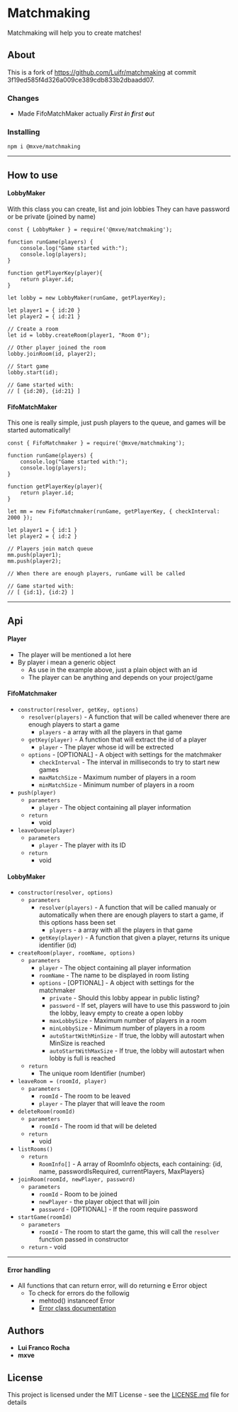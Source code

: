 # Matchmaking

Matchmaking will help you to create matches!


## About
This is a fork of https://github.com/Luifr/matchmaking at commit 3f19ed585f4d326a009ce389cdb833b2dbaadd07.

### Changes
- Made FifoMatchMaker actually ***F**irst **i**n **f**irst **o**ut*

### Installing

```
npm i @mxve/matchmaking
```
---
## How to use

#### LobbyMaker

With this class you can create, list and join lobbies
They can have password or be private (joined by name)

```
const { LobbyMaker } = require('@mxve/matchmaking');

function runGame(players) {
	console.log("Game started with:");
	console.log(players);
}

function getPlayerKey(player){
	return player.id;
}

let lobby = new LobbyMaker(runGame, getPlayerKey);

let player1 = { id:20 }
let player2 = { id:21 }

// Create a room
let id = lobby.createRoom(player1, "Room 0");

// Other player joined the room
lobby.joinRoom(id, player2);

// Start game
lobby.start(id);

// Game started with:
// [ {id:20}, {id:21} ]

```

#### FifoMatchMaker

This one is really simple, just push players to the queue, and games will be started automatically!

```
const { FifoMatchmaker } = require('@mxve/matchmaking');

function runGame(players) {
	console.log("Game started with:");
	console.log(players);
}

function getPlayerKey(player){
	return player.id;
}

let mm = new FifoMatchmaker(runGame, getPlayerKey, { checkInterval: 2000 });

let player1 = { id:1 }
let player2 = { id:2 }

// Players join match queue
mm.push(player1);
mm.push(player2);

// When there are enough players, runGame will be called

// Game started with:
// [ {id:1}, {id:2} ]

```
---
## Api

#### Player

- The player will be mentioned a lot here
- By player i mean a generic object
	- As use in the example above, just a plain object with an id
	- The player can be anything and depends on your project/game

#### FifoMatchmaker

- `constructor(resolver, getKey, options)`
	- `resolver(players)` - A function that will be called whenever there are enough players to start a game
		- `players` - a array with all the players in that game
	- `getKey(player)` - A function that will extract the id of a player
		- `player` - The player whose id will be extrected
	- `options` - [OPTIONAL] - A object with settings for the matchmaker
		- `checkInterval` - The interval in milliseconds to try to start new games
		- `maxMatchSize` - Maximum number of players in a room
		- `minMatchSize` - Minimum number of players in a room
- `push(player)`
	- `parameters`
		- `player` - The object containing all player information
	- `return`
		- void
- `leaveQueue(player)`
	- `parameters`
		- `player` - The player with its ID
	- `return`
		- void

#### LobbyMaker
- `constructor(resolver, options)`
	- `parameters`
		- `resolver(players)` - A function that will be called manualy or automatically when there are enough players to start a game, if this options hass been set
			- `players` - a array with all the players in that game
		- `getKey(player)` - A function that given a player, returns its unique identifier (id)
- `createRoom(player, roomName, options)`
	- `parameters`
		- `player` - The object containing all player information
		- `roomName` - The name to be displayed in room listing
		- `options` - [OPTIONAL] - A object with settings for the matchmaker
			- `private` - Should this lobby appear in public listing?
			- `password` - If set, players will have to use this password to join the lobby, leavy empty to create a open lobby
			- `maxLobbySize` - Maximum number of players in a room
			- `minLobbySize` - Minimum number of players in a room
			- `autoStartWithMinSize` - If true, the lobby will autostart when MinSize is reached
			- `autoStartWithMaxSize` - If true, the lobby will autostart when lobby is full is reached
	- `return`
		- The unique room Identifier (number)
- `leaveRoom = (roomId, player)`
	- `parameters`
		- `roomId` - The room to be leaved
		- `player` - The player that will leave the room
- `deleteRoom(roomId)`
	- `parameters`
		- `roomId` - The room id that will be deleted
	- `return`
		- void
- `listRooms()`
	- `return`
		- `RoomInfo[]` - A array of RoomInfo objects, each containing: {id, name, passwordIsRequired, currentPlayers, MaxPlayers}
- `joinRoom(roomId, newPlayer, password)`
	- `parameters`
		- `roomId` - Room to be joined
		- `newPlayer` - the player object that will join
		- `password` - [OPTIONAL] - If the room require password
- `startGame(roomId)`
	- `parameters`
		- `roomId` - The room to start the game, this will call the `resolver` function passed in constructor
	- `return` - void
---

#### Error handling

- All functions that can return error, will do returning e Error object
	- To check for errors do the followig
		- mehtod() instanceof Error
		- [Error class documentation](https://developer.mozilla.org/en-US/docs/Web/JavaScript/Reference/Global_Objects/Error)

## Authors

* **Lui Franco Rocha**
* **mxve**

## License

This project is licensed under the MIT License - see the [LICENSE.md](LICENSE.md) file for details